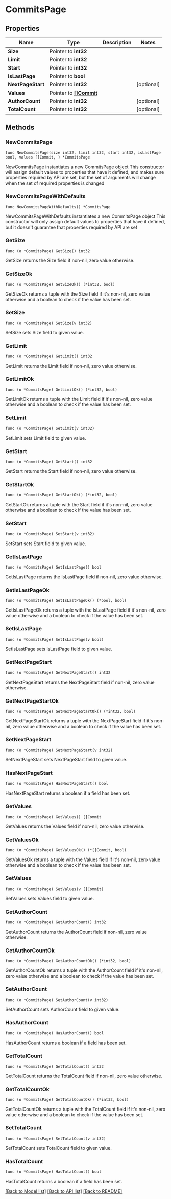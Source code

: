 # CommitsPage

## Properties

Name | Type | Description | Notes
------------ | ------------- | ------------- | -------------
**Size** | Pointer to **int32** |  | 
**Limit** | Pointer to **int32** |  | 
**Start** | Pointer to **int32** |  | 
**IsLastPage** | Pointer to **bool** |  | 
**NextPageStart** | Pointer to **int32** |  | [optional] 
**Values** | Pointer to [**[]Commit**](commit.md) |  | 
**AuthorCount** | Pointer to **int32** |  | [optional] 
**TotalCount** | Pointer to **int32** |  | [optional] 

## Methods

### NewCommitsPage

`func NewCommitsPage(size int32, limit int32, start int32, isLastPage bool, values []Commit, ) *CommitsPage`

NewCommitsPage instantiates a new CommitsPage object
This constructor will assign default values to properties that have it defined,
and makes sure properties required by API are set, but the set of arguments
will change when the set of required properties is changed

### NewCommitsPageWithDefaults

`func NewCommitsPageWithDefaults() *CommitsPage`

NewCommitsPageWithDefaults instantiates a new CommitsPage object
This constructor will only assign default values to properties that have it defined,
but it doesn't guarantee that properties required by API are set

### GetSize

`func (o *CommitsPage) GetSize() int32`

GetSize returns the Size field if non-nil, zero value otherwise.

### GetSizeOk

`func (o *CommitsPage) GetSizeOk() (*int32, bool)`

GetSizeOk returns a tuple with the Size field if it's non-nil, zero value otherwise
and a boolean to check if the value has been set.

### SetSize

`func (o *CommitsPage) SetSize(v int32)`

SetSize sets Size field to given value.


### GetLimit

`func (o *CommitsPage) GetLimit() int32`

GetLimit returns the Limit field if non-nil, zero value otherwise.

### GetLimitOk

`func (o *CommitsPage) GetLimitOk() (*int32, bool)`

GetLimitOk returns a tuple with the Limit field if it's non-nil, zero value otherwise
and a boolean to check if the value has been set.

### SetLimit

`func (o *CommitsPage) SetLimit(v int32)`

SetLimit sets Limit field to given value.


### GetStart

`func (o *CommitsPage) GetStart() int32`

GetStart returns the Start field if non-nil, zero value otherwise.

### GetStartOk

`func (o *CommitsPage) GetStartOk() (*int32, bool)`

GetStartOk returns a tuple with the Start field if it's non-nil, zero value otherwise
and a boolean to check if the value has been set.

### SetStart

`func (o *CommitsPage) SetStart(v int32)`

SetStart sets Start field to given value.


### GetIsLastPage

`func (o *CommitsPage) GetIsLastPage() bool`

GetIsLastPage returns the IsLastPage field if non-nil, zero value otherwise.

### GetIsLastPageOk

`func (o *CommitsPage) GetIsLastPageOk() (*bool, bool)`

GetIsLastPageOk returns a tuple with the IsLastPage field if it's non-nil, zero value otherwise
and a boolean to check if the value has been set.

### SetIsLastPage

`func (o *CommitsPage) SetIsLastPage(v bool)`

SetIsLastPage sets IsLastPage field to given value.


### GetNextPageStart

`func (o *CommitsPage) GetNextPageStart() int32`

GetNextPageStart returns the NextPageStart field if non-nil, zero value otherwise.

### GetNextPageStartOk

`func (o *CommitsPage) GetNextPageStartOk() (*int32, bool)`

GetNextPageStartOk returns a tuple with the NextPageStart field if it's non-nil, zero value otherwise
and a boolean to check if the value has been set.

### SetNextPageStart

`func (o *CommitsPage) SetNextPageStart(v int32)`

SetNextPageStart sets NextPageStart field to given value.

### HasNextPageStart

`func (o *CommitsPage) HasNextPageStart() bool`

HasNextPageStart returns a boolean if a field has been set.

### GetValues

`func (o *CommitsPage) GetValues() []Commit`

GetValues returns the Values field if non-nil, zero value otherwise.

### GetValuesOk

`func (o *CommitsPage) GetValuesOk() (*[]Commit, bool)`

GetValuesOk returns a tuple with the Values field if it's non-nil, zero value otherwise
and a boolean to check if the value has been set.

### SetValues

`func (o *CommitsPage) SetValues(v []Commit)`

SetValues sets Values field to given value.


### GetAuthorCount

`func (o *CommitsPage) GetAuthorCount() int32`

GetAuthorCount returns the AuthorCount field if non-nil, zero value otherwise.

### GetAuthorCountOk

`func (o *CommitsPage) GetAuthorCountOk() (*int32, bool)`

GetAuthorCountOk returns a tuple with the AuthorCount field if it's non-nil, zero value otherwise
and a boolean to check if the value has been set.

### SetAuthorCount

`func (o *CommitsPage) SetAuthorCount(v int32)`

SetAuthorCount sets AuthorCount field to given value.

### HasAuthorCount

`func (o *CommitsPage) HasAuthorCount() bool`

HasAuthorCount returns a boolean if a field has been set.

### GetTotalCount

`func (o *CommitsPage) GetTotalCount() int32`

GetTotalCount returns the TotalCount field if non-nil, zero value otherwise.

### GetTotalCountOk

`func (o *CommitsPage) GetTotalCountOk() (*int32, bool)`

GetTotalCountOk returns a tuple with the TotalCount field if it's non-nil, zero value otherwise
and a boolean to check if the value has been set.

### SetTotalCount

`func (o *CommitsPage) SetTotalCount(v int32)`

SetTotalCount sets TotalCount field to given value.

### HasTotalCount

`func (o *CommitsPage) HasTotalCount() bool`

HasTotalCount returns a boolean if a field has been set.


[[Back to Model list]](../README.md#documentation-for-models) [[Back to API list]](../README.md#documentation-for-api-endpoints) [[Back to README]](../README.md)


